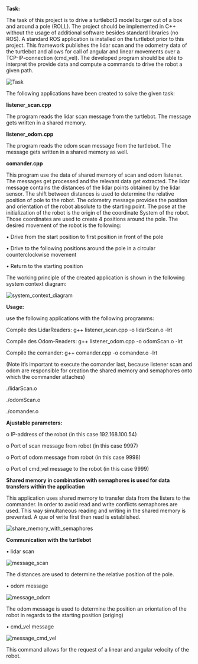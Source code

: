 


**Task:**

The task of this project is to drive a turtlebot3 model burger out of a box and around a pole (ROLL). The project should be implemented in C++ without the usage of additional software besides standard libraries (no ROS). A standard ROS application is installed on the turtlebot prior to this project. This framework publishes the lidar scan and the odometry data of the turtlebot and allows for call of angular and linear movements over a TCP-IP-connection (cmd_vel). The developed program should be able to interpret the provide data and compute a commands to drive the robot a given path.


![Task](https://github.com/arthurgritzky/APR-Turtlebot/assets/89546471/84ae5df5-99ca-4b83-87f2-219a590606ed)


The following applications have been created to solve the given task:

**listener_scan.cpp**

The program reads the lidar scan message from the turtlebot. The message gets written in a shared memory. 

**listener_odom.cpp**

The program reads the odom scan message from the turtlebot. The message gets written in a shared memory as well. 

**comander.cpp**

This program use the data of shared memory of scan and odom listener. The messages get processed and the relevant data get extracted. The lidar message contains the distances of the lidar points obtained by the lidar sensor. The shift between distances is used to determine the relative position of pole to the robot. The odometry message provides the position and orientation of the robot absolute to the starting point. The pose at the initialization of the robot is the origin of the coordinate System of the robot. Those coordinates are used to create 4 positions around the pole. The desired movement of the robot is the following:

•	Drive from the start position to first position in front of the pole

•	Drive to the following positions around the pole in a circular counterclockwise movement

•	Return to the starting position


The working principle of the created application is shown in the following system context diagram:


![system_context_diagram](https://github.com/arthurgritzky/APR-Turtlebot/assets/89546471/68c6b370-64c3-49db-9a2c-3cfebbb3db92)




**Usage:**

use the following applications with the following programms:

Compile des LidarReaders:
g++ listener_scan.cpp -o lidarScan.o -lrt

Compile des Odom-Readers:
g++ listener_odom.cpp -o odomScan.o -lrt

Compile the comander:
g++ comander.cpp -o comander.o -lrt

(Note it’s important to execute the comander last, because listener scan and odom are responsible for creation the shared memory and semaphores onto which the commander attaches)

./lidarScan.o

./odomScan.o

./comander.o




**Ajustable parameters:**


o	IP-address of the robot  (in this case 192.168.100.54)

o	Port of scan message from robot (in this case 9997)

o	Port of odom message from robot (in this case 9998)

o	Port of cmd_vel message to the robot (in this case 9999)


**Shared memory in combination with semaphores is used for data transfers within the application**

This application uses shared memory to transfer data from the listers to the commander. In order to avoid read and write conflicts semaphores are used.
This way simultaneous reading and writing in the shared memory is prevented. A que of write first then read is established. 

![share_memory_with_semaphores](https://github.com/arthurgritzky/APR-Turtlebot/assets/89546471/71abbb17-e117-4410-8193-6abfa39b56e6)


**Communication with the turtlebot**

•	lidar scan

![message_scan](https://github.com/arthurgritzky/APR-Turtlebot/assets/89546471/6b989244-2493-4bf6-93bb-1332757a472c)

The distances are used to determine the relative position of the pole.

•	odom message

![message_odom](https://github.com/arthurgritzky/APR-Turtlebot/assets/89546471/169e5689-4a59-4f21-8144-89383595f0f5)

The odom message is used to determine the position an oriontation of the robot in regards to the starting position (origing)

•	cmd_vel message

![message_cmd_vel](https://github.com/arthurgritzky/APR-Turtlebot/assets/89546471/f515c5e6-9438-4055-b036-739495b23527)

This command allows for the request of a linear and angular velocity of the robot.





